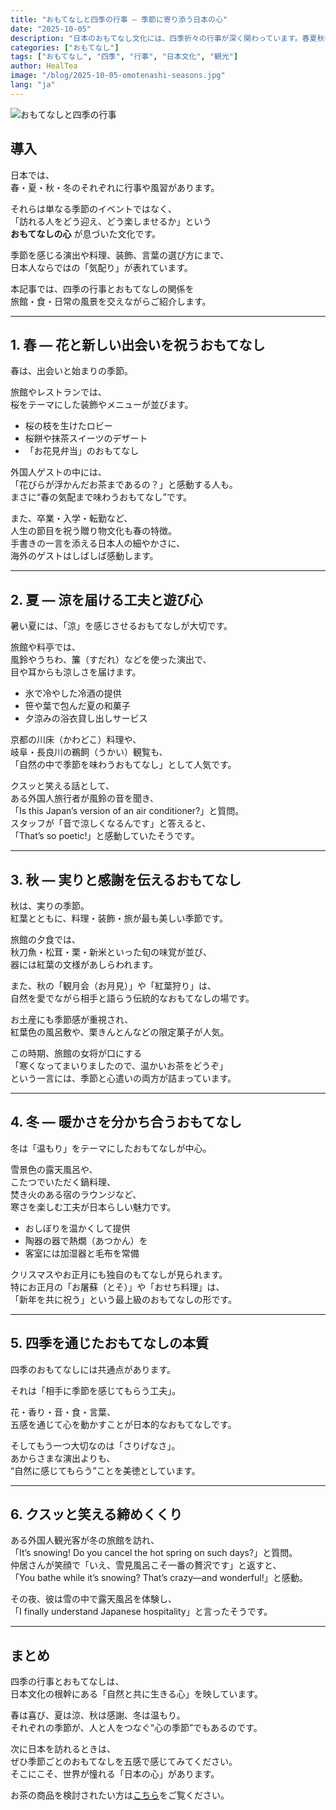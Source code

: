 ```yaml
---
title: "おもてなしと四季の行事 ― 季節に寄り添う日本の心"
date: "2025-10-05"
description: "日本のおもてなし文化には、四季折々の行事が深く関わっています。春夏秋冬それぞれの風物詩と共に、人々がどのように心を込めて迎えるのかを探ります。"
categories: ["おもてなし"]
tags: ["おもてなし", "四季", "行事", "日本文化", "観光"]
author: HealTea
image: "/blog/2025-10-05-omotenashi-seasons.jpg"
lang: "ja"
---
```


![おもてなしと四季の行事](/blog/2025-10-05-omotenashi-seasons.jpg)

## 導入
日本では、  
春・夏・秋・冬のそれぞれに行事や風習があります。  

それらは単なる季節のイベントではなく、  
「訪れる人をどう迎え、どう楽しませるか」という  
**おもてなしの心** が息づいた文化です。  

季節を感じる演出や料理、装飾、言葉の選び方にまで、  
日本人ならではの「気配り」が表れています。  

本記事では、四季の行事とおもてなしの関係を  
旅館・食・日常の風景を交えながらご紹介します。  

---

## 1. 春 ― 花と新しい出会いを祝うおもてなし
春は、出会いと始まりの季節。  

旅館やレストランでは、  
桜をテーマにした装飾やメニューが並びます。  

- 桜の枝を生けたロビー  
- 桜餅や抹茶スイーツのデザート  
- 「お花見弁当」のおもてなし  

外国人ゲストの中には、  
「花びらが浮かんだお茶まであるの？」と感動する人も。  
まさに“春の気配まで味わうおもてなし”です。  

また、卒業・入学・転勤など、  
人生の節目を祝う贈り物文化も春の特徴。  
手書きの一言を添える日本人の細やかさに、  
海外のゲストはしばしば感動します。  

---

## 2. 夏 ― 涼を届ける工夫と遊び心
暑い夏には、「涼」を感じさせるおもてなしが大切です。  

旅館や料亭では、  
風鈴やうちわ、簾（すだれ）などを使った演出で、  
目や耳からも涼しさを届けます。  

- 氷で冷やした冷酒の提供  
- 笹や葉で包んだ夏の和菓子  
- 夕涼みの浴衣貸し出しサービス  

京都の川床（かわどこ）料理や、  
岐阜・長良川の鵜飼（うかい）観覧も、  
「自然の中で季節を味わうおもてなし」として人気です。  

クスッと笑える話として、  
ある外国人旅行者が風鈴の音を聞き、  
「Is this Japan’s version of an air conditioner?」と質問。  
スタッフが「音で涼しくなるんです」と答えると、  
「That’s so poetic!」と感動していたそうです。  

---

## 3. 秋 ― 実りと感謝を伝えるおもてなし
秋は、実りの季節。  
紅葉とともに、料理・装飾・旅が最も美しい季節です。  

旅館の夕食では、  
秋刀魚・松茸・栗・新米といった旬の味覚が並び、  
器には紅葉の文様があしらわれます。  

また、秋の「観月会（お月見）」や「紅葉狩り」は、  
自然を愛でながら相手と語らう伝統的なおもてなしの場です。  

お土産にも季節感が重視され、  
紅葉色の風呂敷や、栗きんとんなどの限定菓子が人気。  

この時期、旅館の女将が口にする  
「寒くなってまいりましたので、温かいお茶をどうぞ」  
という一言には、季節と心遣いの両方が詰まっています。  

---

## 4. 冬 ― 暖かさを分かち合うおもてなし
冬は「温もり」をテーマにしたおもてなしが中心。  

雪景色の露天風呂や、  
こたつでいただく鍋料理、  
焚き火のある宿のラウンジなど、  
寒さを楽しむ工夫が日本らしい魅力です。  

- おしぼりを温かくして提供  
- 陶器の器で熱燗（あつかん）を  
- 客室には加湿器と毛布を常備  

クリスマスやお正月にも独自のもてなしが見られます。  
特にお正月の「お屠蘇（とそ）」や「おせち料理」は、  
「新年を共に祝う」という最上級のおもてなしの形です。  

---

## 5. 四季を通じたおもてなしの本質
四季のおもてなしには共通点があります。  

それは「相手に季節を感じてもらう工夫」。  

花・香り・音・食・言葉、  
五感を通じて心を動かすことが日本的なおもてなしです。  

そしてもう一つ大切なのは「さりげなさ」。  
あからさまな演出よりも、  
“自然に感じてもらう”ことを美徳としています。  

---

## 6. クスッと笑える締めくくり
ある外国人観光客が冬の旅館を訪れ、  
「It’s snowing! Do you cancel the hot spring on such days?」と質問。  
仲居さんが笑顔で「いえ、雪見風呂こそ一番の贅沢です」と返すと、  
「You bathe while it’s snowing? That’s crazy—and wonderful!」と感動。  

その夜、彼は雪の中で露天風呂を体験し、  
「I finally understand Japanese hospitality」と言ったそうです。  

---

## まとめ
四季の行事とおもてなしは、  
日本文化の根幹にある「自然と共に生きる心」を映しています。  

春は喜び、夏は涼、秋は感謝、冬は温もり。  
それぞれの季節が、人と人をつなぐ“心の季節”でもあるのです。  

次に日本を訪れるときは、  
ぜひ季節ごとのおもてなしを五感で感じてみてください。  
そこにこそ、世界が憧れる「日本の心」があります。  

お茶の商品を検討されたい方は[こちら](https://www.marketsupporter-ai.com/japanese-tea)をご覧ください。